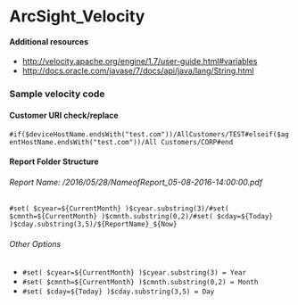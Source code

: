 
# ArcSight_Velocity
#### Additional resources
+ http://velocity.apache.org/engine/1.7/user-guide.html#variables
+ http://docs.oracle.com/javase/7/docs/api/java/lang/String.html

### Sample velocity code

#### Customer URI check/replace
`#if($deviceHostName.endsWith("test.com"))/AllCustomers/TEST#elseif($agentHostName.endsWith("test.com"))/All Customers/CORP#end`

#### Report Folder Structure
###### Report Name: /2016/05/28/NameofReport_05-08-2016-14:00:00.pdf
`#set( $cyear=${CurrentMonth} )$cyear.substring(3)/#set( $cmnth=${CurrentMonth} )$cmnth.substring(0,2)/#set( $cday=${Today} )$cday.substring(3,5)/${ReportName}_${Now}`
###### Other Options
+ `#set( $cyear=${CurrentMonth} )$cyear.substring(3) = Year`
+ `#set( $cmnth=${CurrentMonth} )$cmnth.substring(0,2) = Month`
+ `#set( $cday=${Today} )$cday.substring(3,5) = Day`

